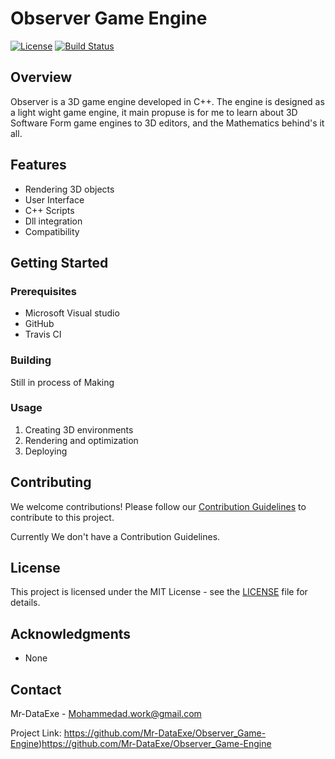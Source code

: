 # Observer Game Engine

[![License](https://img.shields.io/badge/license-MIT-blue.svg)](LICENSE)
[![Build Status](https://travis-ci.org/Mr-DataExe/Observer.svg?branch=master)](https://travis-ci.org/Mr-DataExe/Observer)

## Overview

Observer is a 3D game engine developed in C++. The engine is designed as a light wight game engine, it main propuse is for me to learn about 3D Software
Form game engines to 3D editors, and the Mathematics behind's it all.
## Features

- Rendering 3D objects
- User Interface 
- C++ Scripts
- Dll integration
- Compatibility 

## Getting Started

### Prerequisites

- Microsoft Visual studio
- GitHub
- Travis CI

### Building

Still in process of Making

### Usage

1. Creating 3D environments
2. Rendering and optimization
3. Deploying

## Contributing

We welcome contributions! Please follow our [Contribution Guidelines](CONTRIBUTING.md) to contribute to this project.

Currently We don't have a Contribution Guidelines.

## License

This project is licensed under the MIT License - see the [LICENSE](LICENSE) file for details.

## Acknowledgments

- None

## Contact

Mr-DataExe - Mohammedad.work@gmail.com

Project Link: https://github.com/Mr-DataExe/Observer_Game-Engine)https://github.com/Mr-DataExe/Observer_Game-Engine
